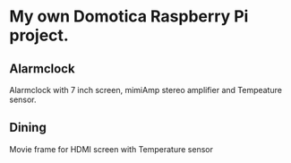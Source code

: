 # My own Domotica Raspberry Pi project.
## Alarmclock
Alarmclock with 7 inch screen, mimiAmp stereo amplifier and Tempeature sensor.
## Dining
Movie frame for HDMI screen with Temperature sensor
